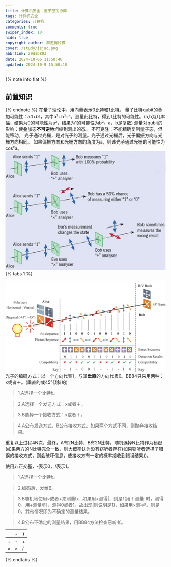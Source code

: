 ```yaml
---
title: 计算机安全：量子密钥协商
tags: 计算机安全
categories: 计算机
comments: true
swiper_index: 10
hide: true
copyright_author: 薛定谔柠檬
cover: /study/jsjaq.png
abbrlink: 29d1b803
date: 2024-10-06 11:50:40
updated: 2024-10-9 15:50:40
---
```

{% note info flat  %}
## 前置知识
{% endnote %}
在量子理论中，用向量表示0比特和1比特。
量子比特qubit的叠加可能性：a*0+b*1，其中a²+b²=1。测量此比特，得到1比特的可能性。(a,b为几率幅，结果为0的可能性为a²，结果为1的可能性为b²。a，b是复数)
测量对qubit的影响：使叠加态**不可逆地**坍缩到测出的态。
不可克隆：不能精确复制量子态，但能移动。
光子通过光栅，是对光子的测量。光子通过光栅后，光子偏振方向与光栅方向相同。
如果偏振方向和光栅方向的角度为a，则该光子通过光栅的可能性为cos²a。
![窃听](study/qiet.png)
{% tabs 1 %}
<!-- tab BB84协议实现密钥分配 -->
![BB84](study/guangzi.png)
光子的编码方式：以一个方向代表1，与其**垂直**的方向代表0。BB84只采用两种：x或者＋。(垂直的或45°倾斜的)

>1.A选择一个比特b。

>2.A选择一个发送方式：x或者＋。

>3.B选择一个接收方式：x或者＋。

>4.A公布发送方式，B公布接收方式。如果两个方式不同，则抛弃接收结果。

重复以上过程4N次，最终，A有2N比特，B有2N比特，随机选择N比特作为秘密(如果两方的N比特完全一致，则大概率认为没有窃听者存在(如果窃听者选择了错误的接收方式，则会破坏信息，使接收方有一定的概率接收到错误结果))。

<!-- endtab -->

<!-- tab B92协议(更优) -->
使用非正交基，-表示0，/表示1。

>1.A选择一个比特b。

>2.编码后，发给B。

>3.B随机地使用×或者+来测量b，如果用+测得|，则是1(用＋测量-时，测得0，用+测量/时，测得0或者1。故出现|则说明是1)，如果用×测得\，则是0。其他情况即为不确定的测量结果。

>4.B公布不确定的测量结果，用BB84方法检查窃听者。

|           | -     | / |
| -------- | -------- | ---- |
| +        | - | +   |
| ×       | × | /   |

<!-- endtab -->
{% endtabs %}



## 

## 
